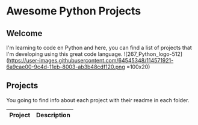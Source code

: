 # Awesome Python Projects
## Welcome
I'm learning to code en Python and here, you can find a list of projects that I'm developing using this great code language. ![267_Python_logo-512](https://user-images.githubusercontent.com/64545348/114571921-6a9cae00-9c4d-11eb-8003-ab3b48cdf120.png =100x20)


## Projects
You going to find info about each project with their readme in each folder. 

| Project    | Description |
|----------------------|-------------|
